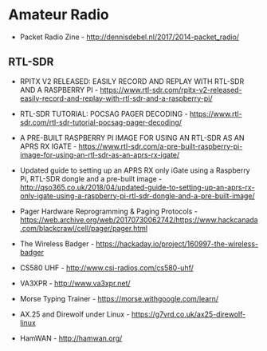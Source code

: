 # Amateur Radio

* Packet Radio Zine - http://dennisdebel.nl/2017/2014-packet_radio/

## RTL-SDR

* RPITX V2 RELEASED: EASILY RECORD AND REPLAY WITH RTL-SDR AND A RASPBERRY PI - https://www.rtl-sdr.com/rpitx-v2-released-easily-record-and-replay-with-rtl-sdr-and-a-raspberry-pi/
* RTL-SDR TUTORIAL: POCSAG PAGER DECODING - https://www.rtl-sdr.com/rtl-sdr-tutorial-pocsag-pager-decoding/
* A PRE-BUILT RASPBERRY PI IMAGE FOR USING AN RTL-SDR AS AN APRS RX IGATE - https://www.rtl-sdr.com/a-pre-built-raspberry-pi-image-for-using-an-rtl-sdr-as-an-aprs-rx-igate/
* Updated guide to setting up an APRS RX only iGate using a Raspberry Pi, RTL-SDR dongle and a pre-built image - http://qso365.co.uk/2018/04/updated-guide-to-setting-up-an-aprs-rx-only-igate-using-a-raspberry-pi-rtl-sdr-dongle-and-a-pre-built-image/
* Pager Hardware
Reprogramming
& Paging Protocols - https://web.archive.org/web/20170730062742/https://www.hackcanada.com/blackcrawl/cell/pager/pager.html
* The Wireless Badger - https://hackaday.io/project/160997-the-wireless-badger

* CS580 UHF - http://www.csi-radios.com/cs580-uhf/
* VA3XPR - http://www.va3xpr.net/
* Morse Typing Trainer - https://morse.withgoogle.com/learn/
* AX.25 and Direwolf under Linux - https://g7vrd.co.uk/ax25-direwolf-linux

* HamWAN - http://hamwan.org/